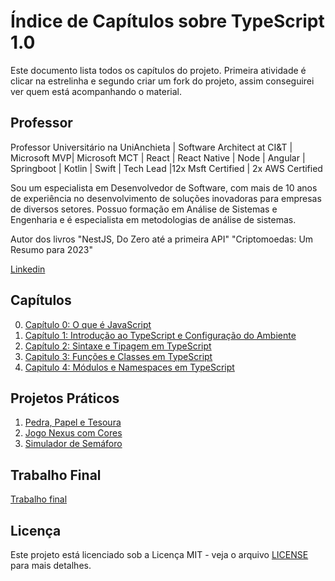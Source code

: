 # Índice de Capítulos sobre TypeScript 1.0

Este documento lista todos os capítulos do projeto. Primeira atividade é clicar na estrelinha e segundo criar um fork do projeto, assim conseguirei ver quem está acompanhando o material.

## Professor
Professor Universitário na UniAnchieta | Software Architect at CI&T | Microsoft MVP| Microsoft MCT | React | React Native | Node | Angular | Springboot | Kotlin | Swift | Tech Lead |12x Msft Certified | 2x AWS Certified

Sou um especialista em Desenvolvedor de Software, com mais de 10 anos de experiência no desenvolvimento de soluções inovadoras para empresas de diversos setores. Possuo formação em Análise de Sistemas e Engenharia e é especialista em metodologias de análise de sistemas.

Autor dos livros "NestJS, Do Zero até a primeira API" "Criptomoedas: Um Resumo para 2023"

[Linkedin](https://www.linkedin.com/in/cfraposo/)

## Capítulos
0. [Capítulo 0: O que é JavaScript](CAP00.md)
1. [Capítulo 1: Introdução ao TypeScript e Configuração do Ambiente](CAP01.md)
2. [Capítulo 2: Sintaxe e Tipagem em TypeScript](CAP02.md)
3. [Capitulo 3: Funções e Classes em TypeScript](CAP03.md)
4. [Capitulo 4: Módulos e Namespaces em TypeScript](CAP04.md)

## Projetos Práticos
1. [Pedra, Papel e Tesoura](PROJ01.md)
2. [Jogo Nexus com Cores](PROJ02.md)
3. [Simulador de Semáforo](PROJ03.md)

## Trabalho Final
[Trabalho final](TRABALHO_FINAL.md)

## Licença

Este projeto está licenciado sob a Licença MIT - veja o arquivo [LICENSE](LICENSE) para mais detalhes.